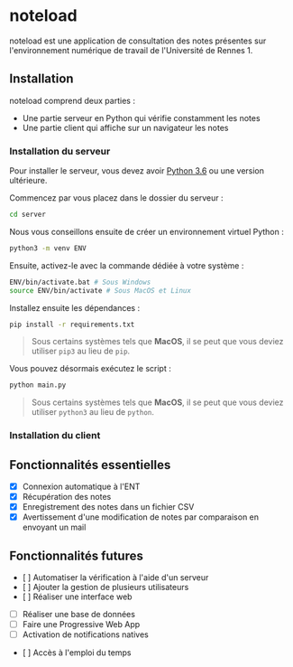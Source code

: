# noteload
noteload est une application de consultation des notes présentes sur l'environnement numérique de travail de l'Université de Rennes 1.

## Installation
noteload comprend deux parties :
- Une partie serveur en Python qui vérifie constamment les notes
- Une partie client qui affiche sur un navigateur les notes


### Installation du serveur
Pour installer le serveur, vous devez avoir [Python 3.6](https://www.python.org/downloads/) ou une version ultérieure.

Commencez par vous placez dans le dossier du serveur :

```bash
cd server
```

Nous vous conseillons ensuite de créer un environnement virtuel Python :
```bash
python3 -m venv ENV
```
Ensuite, activez-le avec la commande dédiée à votre système :
```bash
ENV/bin/activate.bat # Sous Windows
source ENV/bin/activate # Sous MacOS et Linux
```

Installez ensuite les dépendances :
```bash
pip install -r requirements.txt
```
> Sous certains systèmes tels que **MacOS**, il se peut que vous deviez utiliser `pip3` au lieu de `pip`.

Vous pouvez désormais exécutez le script :
```bash
python main.py
````
> Sous certains systèmes tels que **MacOS**, il se peut que vous deviez utiliser `python3` au lieu de `python`.

### Installation du client


## Fonctionnalités essentielles
- [x] Connexion automatique à l'ENT
- [x] Récupération des notes
- [x] Enregistrement des notes dans un fichier CSV
- [x] Avertissement d'une modification de notes par comparaison en envoyant un mail

## Fonctionnalités futures
- [ ] Automatiser la vérification à l'aide d'un serveur
- [ ] Ajouter la gestion de plusieurs utilisateurs
- [ ] Réaliser une interface web
- [ ] Réaliser une base de données
- [ ] Faire une Progressive Web App
- [ ] Activation de notifications natives
- [ ] Accès à l'emploi du temps

